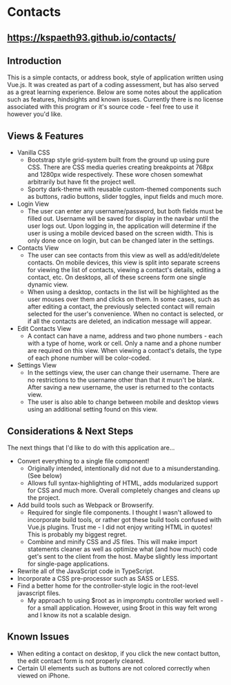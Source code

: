 # Contacts
## https://kspaeth93.github.io/contacts/
## Introduction
This is a simple contacts, or address book, style of application written using Vue.js. It was created as part of a coding assessment, but has also served as a great learning experience. Below are some notes about the application such as features, hindsights and known issues. Currently there is no license associated with this program or it's source code - feel free to use it however you'd like.
## Views & Features
* Vanilla CSS
  * Bootstrap style grid-system built from the ground up using pure CSS. There are CSS media queries creating breakpoints at 768px and 1280px wide respectively. These wore chosen somewhat arbitrarily but have fit the project well.
  * Sporty dark-theme with reusable custom-themed components such as buttons, radio buttons, slider toggles, input fields and much more.
* Login View
  * The user can enter any username/password, but both fields must be filled out. Username will be saved for display in the navbar until the user logs out. Upon logging in, the application will determine if the user is using a mobile deviced based on the screen width. This is only done once on login, but can be changed later in the settings.
* Contacts View
  * The user can see contacts from this view as well as add/edit/delete contacts. On mobile devices, this view is split into separate screens for viewing the list of contacts, viewing a contact's details, editing a contact, etc. On desktops, all of these screens form one single dynamic view.
  * When using a desktop, contacts in the list will be highlighted as the user mouses over them and clicks on them. In some cases, such as after editing a contact, the previously selected contact will remain selected for the user's convenience. When no contact is selected, or if all the contacts are deleted, an indication message will appear.
* Edit Contacts View
  * A contact can have a name, address and two phone numbers - each with a type of home, work or cell. Only a name and a phone number are required on this view. When viewing a contact's details, the type of each phone number will be color-coded.
* Settings View
  * In the settings view, the user can change their username. There are no restrictions to the username other than that it musn't be blank. After saving a new username, the user is returned to the contacts view.
  * The user is also able to change between mobile and desktop views using an additional setting found on this view.
## Considerations & Next Steps
The next things that I'd like to do with this application are... 
* Convert everything to a single file component!
  * Originally intended, intentionally did not due to a misunderstanding. (See below)
  * Allows full syntax-highlighting of HTML, adds modularized support for CSS and much more. Overall completely changes and cleans up the project.
* Add build tools such as Webpack or Browserify.
  * Required for single file components. I thought I wasn't allowed to incorporate build tools, or rather got these build tools confused with Vue.js plugins. Trust me - I did not enjoy writing HTML in quotes! This is probably my biggest regret.
  * Combine and minify CSS and JS files. This will make import statements cleaner as well as optimize what (and how much) code get's sent to the client from the host. Maybe slightly less important for single-page applications.
* Rewrite all of the JavaScript code in TypeScript.
* Incorporate a CSS pre-processor such as SASS or LESS.
* Find a better home for the controller-style logic in the root-level javascript files.
  * My approach to using $root as in impromptu controller worked well - for a small application. However, using $root in this way felt wrong and I know its not a scalable design.
## Known Issues
* When editing a contact on desktop, if you click the new contact button, the edit contact form is not properly cleared.
* Certain UI elements such as buttons are not colored correctly when viewed on iPhone.
